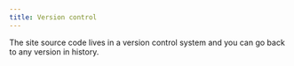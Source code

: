 ```yaml
---
title: Version control
---
```


The site source code lives in a version control system and you can go back to any version in history.